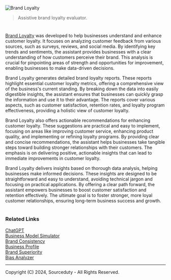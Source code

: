![Brand Loyalty](https://github.com/user-attachments/assets/6411cd77-2d87-440d-ad16-7059af78ab11)

> Assistive brand loyalty evaluator.

#

[Brand Loyalty](https://chatgpt.com/g/g-GkHn7Xy5r-brand-loyalty) was developed to help businesses understand and enhance customer loyalty. It focuses on analyzing customer feedback from various sources, such as surveys, reviews, and social media. By identifying key trends and sentiments, the assistant provides businesses with a clear understanding of how customers perceive their brand. This analysis is crucial for pinpointing areas of strength and opportunities for improvement, enabling businesses to make data-driven decisions.

Brand Loyalty generates detailed brand loyalty reports. These reports highlight essential customer loyalty metrics, offering a comprehensive view of the business's current standing. By breaking down the data into easily digestible insights, the assistant ensures that businesses can quickly grasp the information and use it to their advantage. The reports cover various aspects, such as customer satisfaction, retention rates, and loyalty program effectiveness, providing a holistic view of customer loyalty.

Brand Loyalty also offers actionable recommendations for enhancing customer loyalty. These suggestions are practical and easy to implement, focusing on areas like improving customer service, enhancing product quality, and implementing or refining loyalty programs. By providing clear and concise recommendations, the assistant helps businesses take tangible steps toward building stronger relationships with their customers. The emphasis is on delivering positive, actionable insights that can lead to immediate improvements in customer loyalty.

Brand Loyalty delivers insights based on thorough data analysis, helping businesses make informed decisions. These insights are designed to be straightforward and easy to understand, avoiding technical jargon and focusing on practical applications. By offering a clear path forward, the assistant empowers businesses to boost customer satisfaction and retention effectively. The ultimate goal is to foster stronger, more loyal customer relationships, ensuring long-term business success and growth.

#
### Related Links

[ChatGPT](https://github.com/sourceduty/ChatGPT)
<br>
[Business Model Simulator](https://github.com/sourceduty/Business_Model_Simulator)
<br>
[Brand Consistency](https://github.com/sourceduty/Brand_Consistency)
<br>
[Business Profile](https://github.com/sourceduty/Business_Profile)
<br>
[Brand Superiority](https://github.com/sourceduty/Brand_Superiority)
<br>
[Bias Analyzer](https://github.com/sourceduty/Bias_Analyzer)

***
Copyright (C) 2024, Sourceduty - All Rights Reserved.
